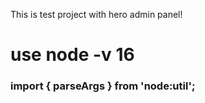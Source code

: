 This is test project with hero admin panel!

# use node -v 16

### import { parseArgs } from 'node:util';

